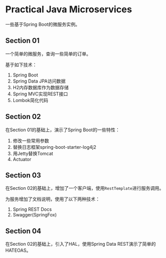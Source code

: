 # Practical Java Microservices

一些基于Spring Boot的微服务实例。

## Section 01

一个简单的微服务，查询一些简单的订单。

基于如下技术：

1. Spring Boot
2. Spring Data JPA访问数据
3. H2内存数据库作为数据存储
4. Spring MVC实现REST接口
5. Lombok简化代码

## Section 02

在Section 01的基础上，演示了Spring Boot的一些特性：

1. 修改一些常用参数
2. 替换日志框架spring-boot-starter-log4j2
3. 用Jetty替换Tomcat
4. Actuator

## Section 03

在Section 02的基础上，增加了一个客户端，使用`RestTemplate`进行服务调用。

为服务增加了文档说明，使用了以下两种技术：

1. Spring REST Docs
2. Swagger(SpringFox)

## Section 04

在Section 02的基础上，引入了HAL，使用Spring Data REST演示了简单的HATEOAS。
